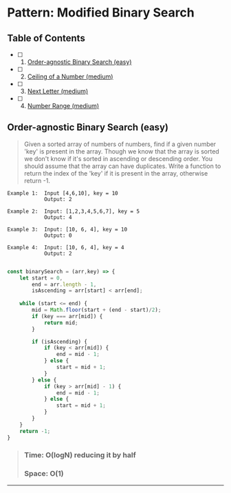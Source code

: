 # Pattern: Modified Binary Search

## Table of Contents

- [ ] 1. [Order-agnostic Binary Search (easy)](#order-agnostic-binary-search-easy)
- [ ] 2. [Ceiling of a Number (medium)](#ceiling-of-a-number-medium)
- [ ] 3. [Next Letter (medium)](#next-letter-medium)
- [ ] 4. [Number Range (medium)](#number-range-medium)

## Order-agnostic Binary Search (easy)

>Given a sorted array of numbers of numbers, find if a given number 'key' is present 
in the array. Though we know that the array is sorted we don't know if it's sorted
in ascending or descending order. You should assume that the array can have duplicates.
>Write a function to return the index of the 'key' if it is present in the array, 
otherwise return -1.

```
Example 1:  Input [4,6,10], key = 10
            Output: 2

Example 2:  Input: [1,2,3,4,5,6,7], key = 5
            Output: 4

Example 3:  Input: [10, 6, 4], key = 10
            Output: 0

Example 4:  Input: [10, 6, 4], key = 4
            Output: 2
```

```javascript

const binarySearch = (arr,key) => {
    let start = 0,
        end = arr.length - 1,
        isAscending = arr[start] < arr[end];
    
    while (start <= end) {
        mid = Math.floor(start + (end - start)/2);
        if (key === arr[mid]) {
            return mid;
        }

        if (isAscending) {
            if (key < arr[mid]) {
                end = mid - 1;
            } else {
                start = mid + 1;
            }
        } else {
            if (key > arr[mid] - 1) {
                end = mid - 1;
            } else {
                start = mid + 1;
            }
        }
    }
    return -1;
}
```
> ### Time: O(logN) reducing it by half
> ### Space: O(1)

---

